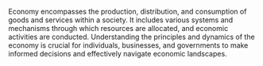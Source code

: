 

Economy encompasses the production, distribution, and consumption of goods and services within a society. It includes various systems and mechanisms through which resources are allocated, and economic activities are conducted. Understanding the principles and dynamics of the economy is crucial for individuals, businesses, and governments to make informed decisions and effectively navigate economic landscapes.

